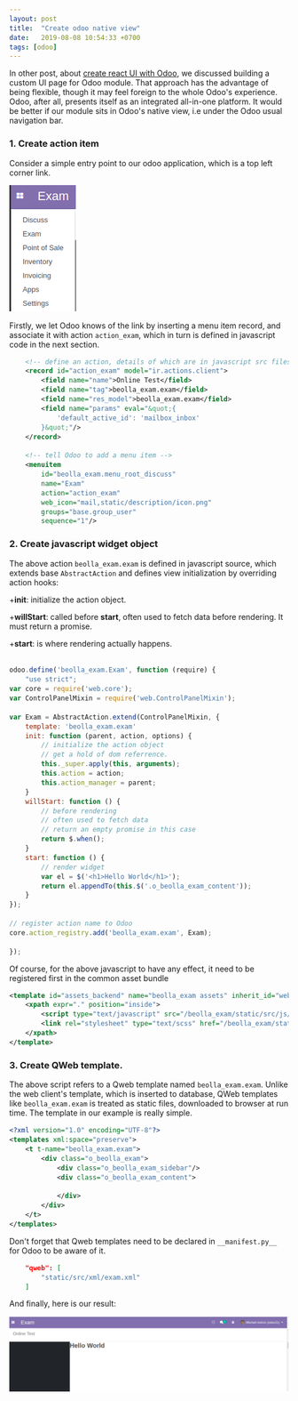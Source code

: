 ```yaml
---
layout: post
title:  "Create odoo native view"
date:   2019-08-08 10:54:33 +0700
tags: [odoo]
---
```


In other post, about [create react UI with Odoo](/create-react-ui-odoo), we discussed building a custom UI page for Odoo module. That approach has the advantage of being flexible, though it may feel foreign to the whole Odoo's experience. Odoo, after all, presents itself as an integrated all-in-one platform. It would be better if our module sits in Odoo's native view, i.e under the Odoo usual navigation bar. 

### 1. Create action item

Consider a simple entry point to our odoo application, which is a top left corner link. 

![Odoo top left menu](/content/images/menu-odoo.png)

Firstly, we let Odoo knows of the link by inserting a menu item record, and associate it with action `action_exam`, which in turn is defined in javascript code in the next section.   

```xml
	<!-- define an action, details of which are in javascript src files -->
    <record id="action_exam" model="ir.actions.client">
        <field name="name">Online Test</field>
        <field name="tag">beolla_exam.exam</field>
        <field name="res_model">beolla_exam.exam</field>
        <field name="params" eval="&quot;{
            'default_active_id': 'mailbox_inbox'
        }&quot;"/>
    </record>

    <!-- tell Odoo to add a menu item -->
    <menuitem
        id="beolla_exam.menu_root_discuss"
        name="Exam"
        action="action_exam"
        web_icon="mail,static/description/icon.png"
        groups="base.group_user"
        sequence="1"/>
```

### 2. Create javascript widget object

The above action `beolla_exam.exam` is defined in javascript source, which extends base `AbstractAction` and defines view initialization by overriding action hooks:

+**init**: initialize the action object. 

+**willStart**: called before **start**, often used to fetch data before rendering. It must return a promise. 

+**start**: is where rendering actually happens. 


```javascript

odoo.define('beolla_exam.Exam', function (require) {
	"use strict";
var core = require('web.core');
var ControlPanelMixin = require('web.ControlPanelMixin');

var Exam = AbstractAction.extend(ControlPanelMixin, {
	template: 'beolla_exam.exam'
	init: function (parent, action, options) {
		// initialize the action object
		// get a hold of dom referrence. 
		this._super.apply(this, arguments);
        this.action = action;
        this.action_manager = parent;
	}
	willStart: function () {
		// before rendering
		// often used to fetch data 
		// return an empty promise in this case
		return $.when();
	}
	start: function () {
		// render widget
		var el = $('<h1>Hello World</h1>');
        return el.appendTo(this.$('.o_beolla_exam_content'));
	}
});

// register action name to Odoo
core.action_registry.add('beolla_exam.exam', Exam);

});

```

Of course, for the above javascript to have any effect, it need to be registered first in the common asset bundle 

```xml
<template id="assets_backend" name="beolla_exam assets" inherit_id="web.assets_backend">
    <xpath expr="." position="inside">
        <script type="text/javascript" src="/beolla_exam/static/src/js/main.js"></script>
        <link rel="stylesheet" type="text/scss" href="/beolla_exam/static/src/scss/main.scss"/>
    </xpath>
</template>
```

### 3. Create QWeb template. 

The above script refers to a Qweb template named `beolla_exam.exam`. Unlike the web client's template, which is inserted to database, QWeb templates like `beolla_exam.exam` is treated as static files, downloaded to browser at run time. The template in our example is really simple. 

```xml	
<?xml version="1.0" encoding="UTF-8"?>
<templates xml:space="preserve">
    <t t-name="beolla_exam.exam">
        <div class="o_beolla_exam">
            <div class="o_beolla_exam_sidebar"/>
            <div class="o_beolla_exam_content">

            </div>
        </div>
    </t>
</templates>
```

Don't forget that Qweb templates need to be declared in `__manifest.py__` for Odoo to be aware of it. 

```json
	"qweb": [
        "static/src/xml/exam.xml"
    ]
```

And finally, here is our result:

![Odoo native view](/content/images/odoo-native-final.png)